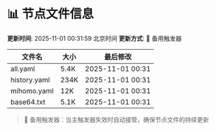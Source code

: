 # 📊 节点文件信息

**更新时间**: 2025-11-01 00:31:59 北京时间
**更新方式**: 🔄 备用触发器

| 文件名 | 大小 | 最后修改 |
|--------|------|----------|
| all.yaml | 5.4K | 2025-11-01 00:31 |
| history.yaml | 234K | 2025-11-01 00:31 |
| mihomo.yaml | 12K | 2025-11-01 00:31 |
| base64.txt | 5.1K | 2025-11-01 00:31 |

> 🔄 备用触发器：当主触发器失效时自动接管，确保节点文件的持续更新
